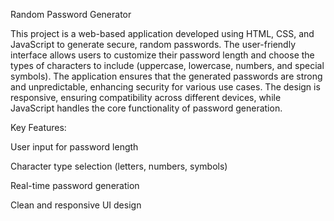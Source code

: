 Random Password Generator

This project is a web-based application developed using HTML, CSS, and JavaScript to generate secure, random passwords. The user-friendly interface allows users to customize their password length and choose the types of characters to include (uppercase, lowercase, numbers, and special symbols). The application ensures that the generated passwords are strong and unpredictable, enhancing security for various use cases. The design is responsive, ensuring compatibility across different devices, while JavaScript handles the core functionality of password generation.

Key Features:

User input for password length

Character type selection (letters, numbers, symbols)

Real-time password generation

Clean and responsive UI design
